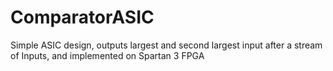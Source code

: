 # ComparatorASIC
Simple ASIC design, outputs largest and second largest input after a stream of Inputs, and implemented on Spartan 3 FPGA 
